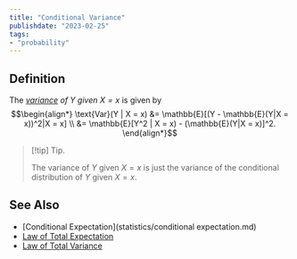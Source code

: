 ```yaml
---
title: "Conditional Variance"
publishdate: "2023-02-25"
tags:
- "probability"
---
```


## Definition
The *[variance](statistics/variance.md) of $Y$ given $X = x$* is given by
$$\begin{align*}
\text{Var}(Y | X = x) &= \mathbb{E}[(Y - \mathbb{E}(Y|X = x))^2|X = x] \\
&= \mathbb{E}[Y^2 | X = x) - (\mathbb{E}(Y|X = x)]^2.
\end{align*}$$

> [!tip] Tip.
> 
> The variance of $Y$ given $X = x$ is just the variance of the conditional distribution of $Y$ given $X = x$.

## See Also
- [Conditional Expectation](statistics/conditional expectation.md)
- [Law of Total Expectation](statistics/law-of-total-expectation.md)
- [Law of Total Variance](statistics/law-of-total-variance.md)
